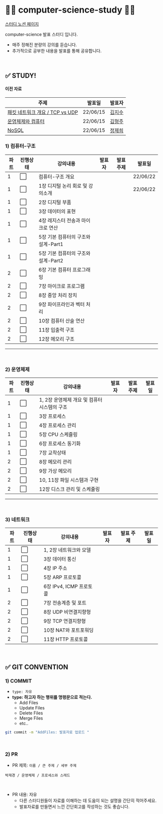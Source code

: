 # 👩‍💻 computer-science-study 👨‍💻

[스터디 노션 페이지](https://evanescent-tuba-146.notion.site/CS-STUDY-90db0300708249e1a3e5b57082e307e5)

computer-science 발표 스터디 입니다.

- 매주 정해진 분량의 강의를 듣습니다.  
- 추가적으로 공부한 내용을 발표를 통해 공유합니다. 

<br>

## ✅ STUDY!

#### 이전 자료

| 주제                                               | 발표일   | 발표자                                      |
| -------------------------------------------------- | -------- | ------------------------------------------- |
| [패킷 네트워크 개요 / TCP vs UDP](김지수/20220613) | 22/06/15 | [김지수](https://github.com/jijisusu3)      |
| [운영체제와 컴퓨터](김형주/20220613)               | 22/06/15 | [김형주](https://github.com/brotherweekkim) |
| [NoSQL](정제희/20220613)                           | 22/06/15 | [정제희](https://github.com/jeheehee)       |



### 1) 컴퓨터-구조

| 파트 | 진행상태             | 강의내용                            | 발표자 | 발표 주제 | 발표일   |
| ---- | -------------------- | ----------------------------------- | ------ | --------- | -------- |
| 1    | :white_large_square: | 컴퓨터-구조 개요                    |        |           | 22/06/22 |
| 1    | :white_large_square: | 1장 디지털 논리 회로 및 강의소개    |        |           | 22/06/22 |
| 1    | :white_large_square: | 2장 디지털 부품                     |        |           |          |
| 1    | :white_large_square: | 3장 데이터의 표현                   |        |           |          |
| 1    | :white_large_square: | 4장 레지스터 전송과 마이크로 연산   |        |           |          |
| 1    | :white_large_square: | 5장 기본 컴퓨터의 구조와 설계-Part1 |        |           |          |
| 1    | :white_large_square: | 5장 기본 컴퓨터의 구조와 설계-Part2 |        |           |          |
| 2    | :white_large_square: | 6장 기본 컴퓨터 프로그래밍          |        |           |          |
| 2    | :white_large_square: | 7장 마이크로 프로그램               |        |           |          |
| 2    | :white_large_square: | 8장 중앙 처리 장치                  |        |           |          |
| 2    | :white_large_square: | 9장 파이프라인과 벡터 처리          |        |           |          |
| 2    | :white_large_square: | 10장 컴퓨터 산술 연산               |        |           |          |
| 2    | :white_large_square: | 11장 입출력 구조                    |        |           |          |
| 2    | :white_large_square: | 12장 메모리 구조                    |        |           |          |

---

<br>

### 2)  운영체제

| 파트 | 진행상태             | 강의내용                                    | 발표자 | 발표 주제 | 발표일 |
| ---- | -------------------- | ------------------------------------------- | ------ | --------- | ------ |
| 1    | :white_large_square: | 1, 2장 운영체제 개요 및 컴퓨터시스템의 구조 |        |           |        |
| 1    | :white_large_square: | 3장 프로세스                                |        |           |        |
| 1    | :white_large_square: | 4장 프로세스 관리                           |        |           |        |
| 1    | :white_large_square: | 5장 CPU 스케쥴링                            |        |           |        |
| 1    | :white_large_square: | 6장 프로세스 동기화                         |        |           |        |
| 1    | :white_large_square: | 7장 교착상태                                |        |           |        |
| 2    | :white_large_square: | 8장 메모리 관리                             |        |           |        |
| 2    | :white_large_square: | 9장 가상 메모리                             |        |           |        |
| 2    | :white_large_square: | 10, 11장 파일 시스템과 구현                 |        |           |        |
| 2    | :white_large_square: | 12장 디스크 관리 및 스케쥴링                |        |           |        |

---

<br>

### 3) 네트워크

| 파트 | 진행상태             | 강의내용                | 발표자 | 발표 주제 | 발표일 |
| ---- | -------------------- | ----------------------- | ------ | --------- | ------ |
| 1    | :white_large_square: | 1, 2장 네트워크와 모델  |        |           |        |
| 1    | :white_large_square: | 3장 데이터 통신         |        |           |        |
| 1    | :white_large_square: | 4장 IP 주소             |        |           |        |
| 1    | :white_large_square: | 5장 ARP 프로토콜        |        |           |        |
| 1    | :white_large_square: | 6장 IPv4, ICMP 프로토콜 |        |           |        |
| 2    | :white_large_square: | 7장 전송계층 및 포트    |        |           |        |
| 2    | :white_large_square: | 8장 UDP 비연결지향형    |        |           |        |
| 2    | :white_large_square: | 9장 TCP 연결지향형      |        |           |        |
| 2    | :white_large_square: | 10장 NAT와 포트포워딩   |        |           |        |
| 2    | :white_large_square: | 11장 HTTP 프로토콜      |        |           |        |

<br>

## ✅ GIT CONVENTION

### 1) COMMIT

- `type: 자유 `
- **type: 하고자 하는 행위를  명령문으로 적는다.** 
  - Add  Files
  - Update Files
  - Delete Files
  - Merge Files
  - etc..

```bash
git commit -m "AddFiles: 발표자료 업로드 "
```

<br>

### 2) PR 

- PR 제목: `이름 / 큰 주제 / 세부 주제`

```
박재경 / 운영체제 / 프로세스와 스레드
```

<br>

- PR 내용: 자유 
  - 다른 스터디원들이 자료를 이해하는 데 도움이 되는 설명을 간단히 적어주세요.
  - 발표자료를 만들면서 느낀 간단회고를 작성하는 것도 좋습니다.

<br>